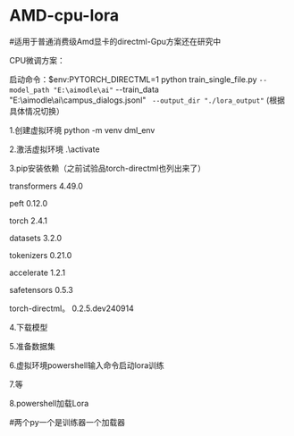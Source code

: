 # AMD-cpu-lora
#适用于普通消费级Amd显卡的directml-Gpu方案还在研究中

CPU微调方案：

启动命令：$env:PYTORCH_DIRECTML=1
python train_single_file.py `
  --model_path "E:\aimodle\ai" `
  --train_data "E:\aimodle\ai\campus_dialogs.jsonl" `
  --output_dir "./lora_output"`
(根据具体情况切换）


1.创建虚拟环境
python -m venv dml_env

2.激活虚拟环境
.\activate

3.pip安装依赖（之前试验品torch-directml也列出来了）

transformers	         4.49.0  

peft	                 0.12.0  

torch	                 2.4.1  

datasets	             3.2.0  

tokenizers	           0.21.0  

accelerate	           1.2.1  

safetensors	           0.5.3  

torch-directml。        0.2.5.dev240914


4.下载模型

5.准备数据集

6.虚拟环境powershell输入命令启动lora训练

7.等

8.powershell加载Lora


#两个py一个是训练器一个加载器

